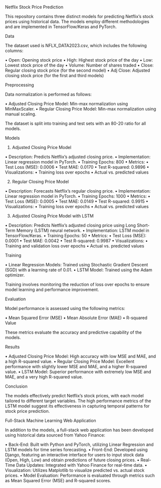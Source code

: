 Netflix Stock Price Prediction

This repository contains three distinct models for predicting Netflix’s stock prices using historical data. The models employ different methodologies and are implemented in TensorFlow/Keras and PyTorch.

Data

The dataset used is NFLX_DATA2023.csv, which includes the following columns:

•	Open: Opening stock price
•	High: Highest stock price of the day
•	Low: Lowest stock price of the day
•	Volume: Number of shares traded
•	Close: Regular closing stock price (for the second model)
•	Adj Close: Adjusted closing stock price (for the first and third models)

Preprocessing

Data normalization is performed as follows:

•	Adjusted Closing Price Model: Min-max normalization using MinMaxScaler.
•	Regular Closing Price Model: Min-max normalization using manual scaling.

The dataset is split into training and test sets with an 80-20 ratio for all models.

Models

1. Adjusted Closing Price Model

•	Description: Predicts Netflix’s adjusted closing price.
•	Implementation: Linear regression model in PyTorch.
•	Training Epochs: 800
•	Metrics:
•	Test Loss (MSE): 0.0006
•	Test MAE: 0.0170
•	Test R-squared: 0.9896
•	Visualizations:
•	Training loss over epochs
•	Actual vs. predicted values

2. Regular Closing Price Model

•	Description: Forecasts Netflix’s regular closing price.
•	Implementation: Linear regression model in PyTorch.
•	Training Epochs: 1000
•	Metrics:
•	Test Loss (MSE): 0.0005
•	Test MAE: 0.0149
•	Test R-squared: 0.9915
•	Visualizations:
•	Training loss over epochs
•	Actual vs. predicted values

3. Adjusted Closing Price Model with LSTM

•	Description: Predicts Netflix’s adjusted closing price using Long Short-Term Memory (LSTM) neural network.
•	Implementation: LSTM model in TensorFlow/Keras.
•	Training Epochs: 50
•	Metrics:
•	Test Loss (MSE): 0.0001
•	Test MAE: 0.0042
•	Test R-squared: 0.9987
•	Visualizations:
•	Training and validation loss over epochs
•	Actual vs. predicted values

Training

•	Linear Regression Models: Trained using Stochastic Gradient Descent (SGD) with a learning rate of 0.01.
•	LSTM Model: Trained using the Adam optimizer.

Training involves monitoring the reduction of loss over epochs to ensure model learning and performance improvement.

Evaluation

Model performance is assessed using the following metrics:

•	Mean Squared Error (MSE)
•	Mean Absolute Error (MAE)
•	R-squared Value

These metrics evaluate the accuracy and predictive capability of the models.

Results

•	Adjusted Closing Price Model: High accuracy with low MSE and MAE, and a high R-squared value.
•	Regular Closing Price Model: Excellent performance with slightly lower MSE and MAE, and a higher R-squared value.
•	LSTM Model: Superior performance with extremely low MSE and MAE, and a very high R-squared value.

Conclusion

The models effectively predict Netflix’s stock prices, with each model tailored to different target variables. The high performance metrics of the LSTM model suggest its effectiveness in capturing temporal patterns for stock price prediction.

Full-Stack Machine Learning Web Application

In addition to the models, a full-stack web application has been developed using historical data sourced from Yahoo Finance:

•	Back-End: Built with Python and PyTorch, utilizing Linear Regression and LSTM models for time series forecasting.
•	Front-End: Developed using Django, featuring an interactive interface for users to input stock data (Open, High, Low) and obtain predictions of future closing prices.
•	Real-Time Data Updates: Integrated with Yahoo Finance for real-time data.
•	Visualization: Utilizes Matplotlib to visualize predicted vs. actual stock prices.
•	Model Evaluation: Performance is evaluated through metrics such as Mean Squared Error (MSE) and R-squared scores.

